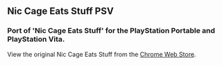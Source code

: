 ## Nic Cage Eats Stuff PSV

### Port of 'Nic Cage Eats Stuff' for the PlayStation Portable and PlayStation Vita.

View the original Nic Cage Eats Stuff from the [Chrome Web Store](https://chrome.google.com/webstore/detail/nic-cage-eats-stuff/khbohbmjkgmdgkpcdmhbmjcopfkgkojl/).